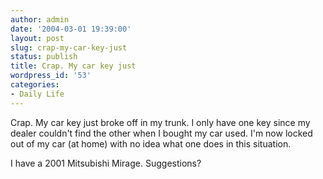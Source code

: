 ```yaml
---
author: admin
date: '2004-03-01 19:39:00'
layout: post
slug: crap-my-car-key-just
status: publish
title: Crap. My car key just
wordpress_id: '53'
categories:
- Daily Life
---
```

Crap. My car key just broke off in my trunk. I only have one key since my dealer couldn't find the other when I bought my car used. I'm now locked out of my car (at home) with no idea what one does in this situation.

I have a 2001 Mitsubishi Mirage. Suggestions?
